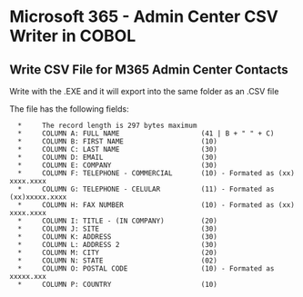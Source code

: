 # Microsoft 365 - Admin Center CSV Writer in COBOL

## Write CSV File for M365 Admin Center Contacts

Write with the .EXE and it will export into the same folder as an .CSV file
 
The file has the following fields:

      *     The record length is 297 bytes maximum
      *     COLUMN A: FULL NAME                    (41 | B + " " + C)
      *     COLUMN B: FIRST NAME                   (10)
      *     COLUMN C: LAST NAME                    (30)
      *     COLUMN D: EMAIL                        (30)
      *     COLUMN E: COMPANY                      (30)
      *     COLUMN F: TELEPHONE - COMMERCIAL       (10) - Formated as (xx) xxxx.xxxx
      *     COLUMN G: TELEPHONE - CELULAR          (11) - Formated as (xx)xxxxx.xxxx
      *     COLUMN H: FAX NUMBER                   (10) - Formated as (xx) xxxx.xxxx
      *     COLUMN I: TITLE - (IN COMPANY)         (20)
      *     COLUMN J: SITE                         (30)
      *     COLUMN K: ADDRESS                      (30)
      *     COLUMN L: ADDRESS 2                    (30)
      *     COLUMN M: CITY                         (20)
      *     COLUMN N: STATE                        (02)
      *     COLUMN O: POSTAL CODE                  (10) - Formated as xxxxx.xxx
      *     COLUMN P: COUNTRY                      (10)

